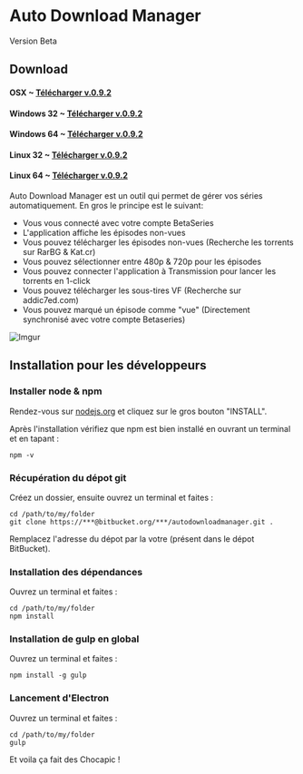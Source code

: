 # Auto Download Manager

Version Beta

## Download

#### OSX ~ [Télécharger v.0.9.2](https://github.com/HKFXTeam/AutoDownloadManager/releases/download/0.9.2/AutoDownloadManager-darwin-x64.zip)
#### Windows 32 ~ [Télécharger v.0.9.2](https://github.com/HKFXTeam/AutoDownloadManager/releases/download/0.9.2/AutoDownloadManager-win32-ia32.zip)
#### Windows 64 ~ [Télécharger v.0.9.2](https://github.com/HKFXTeam/AutoDownloadManager/releases/download/0.9.2/AutoDownloadManager-win32-x64.zip)
#### Linux 32 ~ [Télécharger v.0.9.2](https://github.com/HKFXTeam/AutoDownloadManager/releases/download/0.9.2/AutoDownloadManager-linux-ia32.zip)
#### Linux 64 ~ [Télécharger v.0.9.2](https://github.com/HKFXTeam/AutoDownloadManager/releases/download/0.9.2/AutoDownloadManager-linux-x64.zip)

Auto Download Manager est un outil qui permet de gérer vos séries automatiquement.
En gros le principe est le suivant:
* Vous vous connecté avec votre compte BetaSeries
* L'application affiche les épisodes non-vues
* Vous pouvez télécharger les épisodes non-vues (Recherche les torrents sur RarBG & Kat.cr)
* Vous pouvez sélectionner entre 480p & 720p pour les épisodes
* Vous pouvez connecter l'application à Transmission pour lancer les torrents en 1-click
* Vous pouvez télécharger les sous-tires VF (Recherche sur addic7ed.com)
* Vous pouvez marqué un épisode comme "vue" (Directement synchronisé avec votre compte Betaseries)

![Imgur](http://i.imgur.com/KmVWWjH.png)

## Installation pour les développeurs

### Installer node & npm

Rendez-vous sur [nodejs.org](https://nodejs.org/) et cliquez sur le gros bouton "INSTALL".

Après l'installation vérifiez que npm est bien installé en ouvrant un terminal et en tapant :

	npm -v

### Récupération du dépot git

Créez un dossier, ensuite ouvrez un terminal et faites :

	cd /path/to/my/folder
	git clone https://***@bitbucket.org/***/autodownloadmanager.git .

Remplacez l'adresse du dépot par la votre (présent dans le dépot BitBucket).

### Installation des dépendances

Ouvrez un terminal et faites :

	cd /path/to/my/folder
	npm install

### Installation de gulp en global

Ouvrez un terminal et faites :

	npm install -g gulp


### Lancement d'Electron

Ouvrez un terminal et faites :

	cd /path/to/my/folder
	gulp

Et voila ça fait des Chocapic !
